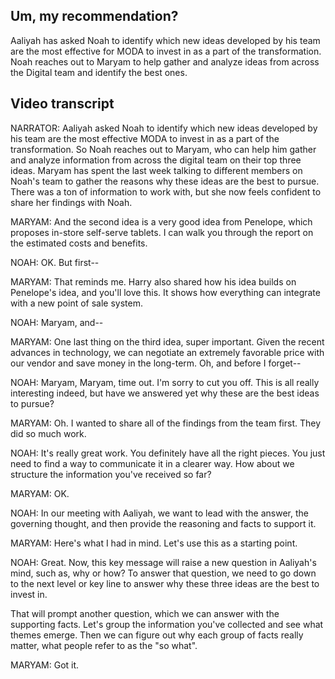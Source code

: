 ## Um, my recommendation?

Aaliyah has asked Noah to identify which new ideas developed by his team are the most effective for MODA to invest in as a part of the transformation. Noah reaches out to Maryam to help gather and analyze ideas from across the Digital team and identify the best ones.

## Video transcript

NARRATOR: Aaliyah asked Noah to identify which new ideas developed by his team are the most effective MODA to invest in as a part of the transformation. So Noah reaches out to Maryam, who can help him gather and analyze information from across the digital team on their top three ideas. Maryam has spent the last week talking to different members on Noah's team to gather the reasons why these ideas are the best to pursue. There was a ton of information to work with, but she now feels confident to share her findings with Noah.

MARYAM: And the second idea is a very good idea from Penelope, which proposes in-store self-serve tablets. I can walk you through the report on the estimated costs and benefits.

NOAH: OK. But first--

MARYAM: That reminds me. Harry also shared how his idea builds on Penelope's idea, and you'll love this. It shows how everything can integrate with a new point of sale system.

NOAH: Maryam, and--

MARYAM: One last thing on the third idea, super important. Given the recent advances in technology, we can negotiate an extremely favorable price with our vendor and save money in the long-term. Oh, and before I forget--

NOAH: Maryam, Maryam, time out. I'm sorry to cut you off. This is all really interesting indeed, but have we answered yet why these are the best ideas to pursue?

MARYAM: Oh. I wanted to share all of the findings from the team first. They did so much work.

NOAH: It's really great work. You definitely have all the right pieces. You just need to find a way to communicate it in a clearer way. How about we structure the information you've received so far?

MARYAM: OK.

NOAH: In our meeting with Aaliyah, we want to lead with the answer, the governing thought, and then provide the reasoning and facts to support it.

MARYAM: Here's what I had in mind. Let's use this as a starting point.

NOAH: Great. Now, this key message will raise a new question in Aaliyah's mind, such as, why or how? To answer that question, we need to go down to the next level or key line to answer why these three ideas are the best to invest in.

That will prompt another question, which we can answer with the supporting facts. Let's group the information you've collected and see what themes emerge. Then we can figure out why each group of facts really matter, what people refer to as the "so what".

MARYAM: Got it.
